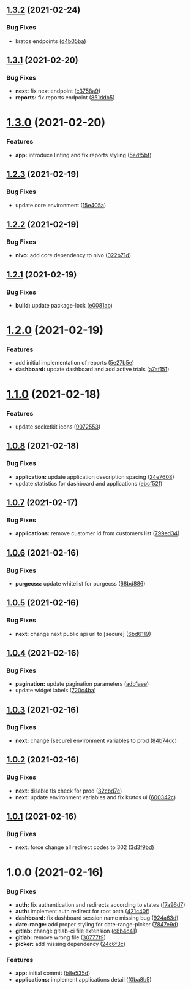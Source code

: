 ## [1.3.2](https://gitlab.com/socketkit/web/compare/v1.3.1...v1.3.2) (2021-02-24)


### Bug Fixes

* kratos endpoints ([d4b05ba](https://gitlab.com/socketkit/web/commit/d4b05baa0676d2b72b3d58b9fb558783c79f5b79))

## [1.3.1](https://gitlab.com/socketkit/web/compare/v1.3.0...v1.3.1) (2021-02-20)


### Bug Fixes

* **next:** fix next endpoint ([c3758a9](https://gitlab.com/socketkit/web/commit/c3758a9774565bb7a120e78d21cfae33d25f6a78))
* **reports:** fix reports endpoint ([851ddb5](https://gitlab.com/socketkit/web/commit/851ddb506ab10a5c052b695cf56455cad655a9b4))

# [1.3.0](https://gitlab.com/socketkit/web/compare/v1.2.3...v1.3.0) (2021-02-20)


### Features

* **app:** introduce linting and fix reports styling ([5edf5bf](https://gitlab.com/socketkit/web/commit/5edf5bff98d0c955f8989b698e155bb168747b20))

## [1.2.3](https://gitlab.com/socketkit/web/compare/v1.2.2...v1.2.3) (2021-02-19)


### Bug Fixes

* update core environment ([15e405a](https://gitlab.com/socketkit/web/commit/15e405a314b4365a18f4c7d314d27cb365f75781))

## [1.2.2](https://gitlab.com/socketkit/web/compare/v1.2.1...v1.2.2) (2021-02-19)


### Bug Fixes

* **nivo:** add core dependency to nivo ([022b71d](https://gitlab.com/socketkit/web/commit/022b71dc78b7a032b621ab7ed1840bab0af2dc3f))

## [1.2.1](https://gitlab.com/socketkit/web/compare/v1.2.0...v1.2.1) (2021-02-19)


### Bug Fixes

* **build:** update package-lock ([e0081ab](https://gitlab.com/socketkit/web/commit/e0081ab3c44662bcd182a0401eea7c75e07e2d6c))

# [1.2.0](https://gitlab.com/socketkit/web/compare/v1.1.0...v1.2.0) (2021-02-19)


### Features

* add initial implementation of reports ([5e27b5e](https://gitlab.com/socketkit/web/commit/5e27b5eab204978bb281ca2b51bcbfb562631b29))
* **dashboard:** update dashboard and add active trials ([a7af151](https://gitlab.com/socketkit/web/commit/a7af15114e3947af364299428929739bc05f4024))

# [1.1.0](https://gitlab.com/socketkit/web/compare/v1.0.8...v1.1.0) (2021-02-18)


### Features

* update socketkit icons ([9072553](https://gitlab.com/socketkit/web/commit/907255380378c3788c9e6f2aaf6bde6bce021e73))

## [1.0.8](https://gitlab.com/socketkit/web/compare/v1.0.7...v1.0.8) (2021-02-18)


### Bug Fixes

* **application:** update application description spacing ([24e7608](https://gitlab.com/socketkit/web/commit/24e760821bdfd59b1252e46fb2099ba6a0b1a868))
* update statistics for dashboard and applications ([ebcf52f](https://gitlab.com/socketkit/web/commit/ebcf52fdc006045277699cc9125f2886c58c1f03))

## [1.0.7](https://gitlab.com/socketkit/web/compare/v1.0.6...v1.0.7) (2021-02-17)


### Bug Fixes

* **applications:** remove customer id from customers list ([799ed34](https://gitlab.com/socketkit/web/commit/799ed34de6f36afd5261714260a82f8a1f20071b))

## [1.0.6](https://gitlab.com/socketkit/web/compare/v1.0.5...v1.0.6) (2021-02-16)


### Bug Fixes

* **purgecss:** update whitelist for purgecss ([68bd886](https://gitlab.com/socketkit/web/commit/68bd88614a90e3e9cb24e13c28a9d1123e8a0e53))

## [1.0.5](https://gitlab.com/socketkit/web/compare/v1.0.4...v1.0.5) (2021-02-16)


### Bug Fixes

* **next:** change next public api url to [secure] ([6bd6119](https://gitlab.com/socketkit/web/commit/6bd61192be5809f32ada7f02c80cac94f9db610a))

## [1.0.4](https://gitlab.com/socketkit/web/compare/v1.0.3...v1.0.4) (2021-02-16)


### Bug Fixes

* **pagination:** update pagination parameters ([adb1aee](https://gitlab.com/socketkit/web/commit/adb1aeece32aa82f28be887170d6ec97a9cd9436))
* update widget labels ([720c4ba](https://gitlab.com/socketkit/web/commit/720c4bafb9bdb5253e4472a2ed825acd7cfcffdc))

## [1.0.3](https://gitlab.com/socketkit/web/compare/v1.0.2...v1.0.3) (2021-02-16)


### Bug Fixes

* **next:** change [secure] environment variables to prod ([84b74dc](https://gitlab.com/socketkit/web/commit/84b74dc20b00285d7033ada1f2658191945dc22a))

## [1.0.2](https://gitlab.com/socketkit/web/compare/v1.0.1...v1.0.2) (2021-02-16)


### Bug Fixes

* **next:** disable tls check for prod ([32cbd7c](https://gitlab.com/socketkit/web/commit/32cbd7c81b24e51a2bec1e0dc92aeefcba3fb5fa))
* **next:** update environment variables and fix kratos ui ([600342c](https://gitlab.com/socketkit/web/commit/600342c943518a20b643ea7baa778e6d96fea17f))

## [1.0.1](https://gitlab.com/socketkit/web/compare/v1.0.0...v1.0.1) (2021-02-16)


### Bug Fixes

* **next:** force change all redirect codes to 302 ([3d3f9bd](https://gitlab.com/socketkit/web/commit/3d3f9bd425997bba5b66d47ac363984b08250c3e))

# 1.0.0 (2021-02-16)


### Bug Fixes

* **auth:** fix authentication and redirects according to states ([f7a96d7](https://gitlab.com/socketkit/web/commit/f7a96d74dd9cfcdc1bcc9b18189eaede7b1fa00e))
* **auth:** implement auth redirect for root path ([421c40f](https://gitlab.com/socketkit/web/commit/421c40f434ea5c17881a46eb230f818c0e2fae6a))
* **dashboard:** fix dashboard session name missing bug ([924a63d](https://gitlab.com/socketkit/web/commit/924a63d840eee87cd387cf92d5b993bc2e62869e))
* **date-range:** add proper styling for date-range-picker ([7847e9d](https://gitlab.com/socketkit/web/commit/7847e9d397b55f7b0897257ba043d8b1983a88df))
* **gitlab:** change gitlab-ci file extension ([c8b4c41](https://gitlab.com/socketkit/web/commit/c8b4c413c1da10089b9a2c55395723150f60d897))
* **gitlab:** remove wrong file ([30777f9](https://gitlab.com/socketkit/web/commit/30777f92afee5c7ffdd9dc856439f32171d2c2a6))
* **picker:** add missing dependency ([24c6f3c](https://gitlab.com/socketkit/web/commit/24c6f3c2196bd2859f8304a996a3682c506602d6))


### Features

* **app:** initial commit ([b8e535d](https://gitlab.com/socketkit/web/commit/b8e535d110bfd0cb8053c88e7921746fdbab13ca))
* **applications:** implement applications detail ([f0ba8b5](https://gitlab.com/socketkit/web/commit/f0ba8b5985a89c3a2f2812ed530059349b063341))

